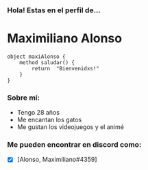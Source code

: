 ### Hola! Estas en el perfil de...
# Maximiliano Alonso

```
object maxiAlonso { 
    method saludar() { 
        return  "Bienvenidxs!" 
    }
}
```

### Sobre mí:

- Tengo 28 años
- Me encantan los gatos
- Me gustan los videojuegos y el animé

### Me pueden encontrar en discord como:
- [x] [Alonso, Maximiliano#4359]

